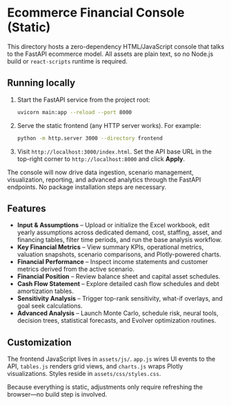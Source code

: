 # Ecommerce Financial Console (Static)

This directory hosts a zero-dependency HTML/JavaScript console that talks to the FastAPI ecommerce model.
All assets are plain text, so no Node.js build or `react-scripts` runtime is required.

## Running locally

1. Start the FastAPI service from the project root:

   ```bash
   uvicorn main:app --reload --port 8000
   ```

2. Serve the static frontend (any HTTP server works). For example:

   ```bash
   python -m http.server 3000 --directory frontend
   ```

3. Visit `http://localhost:3000/index.html`. Set the API base URL in the top-right corner to `http://localhost:8000` and click **Apply**.

The console will now drive data ingestion, scenario management, visualization, reporting, and advanced analytics through the FastAPI endpoints. No package installation steps are necessary.

## Features

- **Input & Assumptions** – Upload or initialize the Excel workbook, edit yearly assumptions across dedicated demand, cost, staffing, asset, and financing tables, filter time periods, and run the base analysis workflow.
- **Key Financial Metrics** – View summary KPIs, operational metrics, valuation snapshots, scenario comparisons, and Plotly-powered charts.
- **Financial Performance** – Inspect income statements and customer metrics derived from the active scenario.
- **Financial Position** – Review balance sheet and capital asset schedules.
- **Cash Flow Statement** – Explore detailed cash flow schedules and debt amortization tables.
- **Sensitivity Analysis** – Trigger top-rank sensitivity, what-if overlays, and goal seek calculations.
- **Advanced Analysis** – Launch Monte Carlo, schedule risk, neural tools, decision trees, statistical forecasts, and Evolver optimization routines.

## Customization

The frontend JavaScript lives in `assets/js/`. `app.js` wires UI events to the API, `tables.js` renders grid views, and `charts.js` wraps Plotly visualizations. Styles reside in `assets/css/styles.css`.

Because everything is static, adjustments only require refreshing the browser—no build step is involved.
